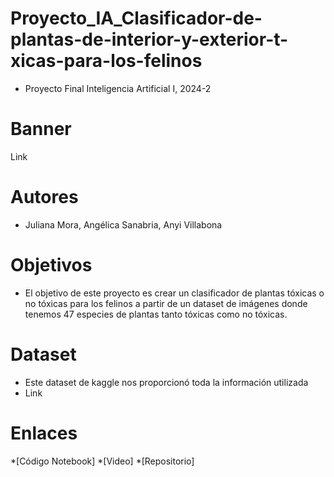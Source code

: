 # Proyecto_IA_Clasificador-de-plantas-de-interior-y-exterior-t-xicas-para-los-felinos
- Proyecto Final Inteligencia Artificial I, 2024-2
# Banner
Link
# Autores
- Juliana Mora, Angélica Sanabria, Anyi Villabona
# Objetivos
- El objetivo de este proyecto es crear un clasificador de plantas tóxicas o no tóxicas para los felinos a partir de un dataset de imágenes donde tenemos 47 especies de plantas tanto tóxicas como no tóxicas.
# Dataset
- Este dataset de kaggle nos proporcionó toda la información utilizada
- Link
# Enlaces
*[Código Notebook] *[Video] *[Repositorio]
